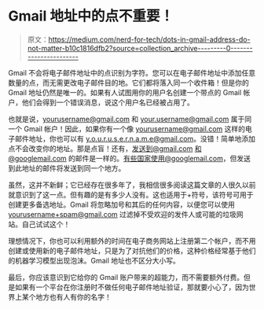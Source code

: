 # Gmail 地址中的点不重要！

> 原文：<https://medium.com/nerd-for-tech/dots-in-gmail-address-do-not-matter-b10c1816dfb2?source=collection_archive---------0----------------------->

Gmail 不会将电子邮件地址中的点识别为字符。您可以在电子邮件地址中添加任意数量的点，而无需更改电子邮件目的地。它们都将落入同一个收件箱！但是你的 Gmail 地址仍然是唯一的。如果有人试图用你的用户名创建一个带点的 Gmail 帐户，他们会得到一个错误消息，说这个用户名已经被占用了。

也就是说，yourusername@gmail.com 和 your.username@gmail.com 属于同一个 Gmail 帐户！因此，如果你有一个像 yourusername@gmail.com 这样的电子邮件地址，你也可以有 y.o.u.r.u.s.e.r.n.a.m.e@gmail.com。没错！简单地添加点不会改变你的地址。那是点盲！还有，发送到@gmail.com 和@googlemail.com 的邮件是一样的。有些国家使用@googlemail.com，但发送到此地址的邮件将发送到同一个地方。

虽然，这并不新鲜；它已经存在很多年了，我相信很多阅读这篇文章的人很久以前就意识到了这一点。但有趣的是有多少人没有。这也适用于+符号，该符号可用于创建更多备选地址。Gmail 将忽略加号和其后的任何内容，以便您可以使用 yourusername+spam@gmail.com 过滤掉不受欢迎的发件人或可能的垃圾网站。自己试试这个！

理想情况下，你也可以利用额外的时间在电子商务网站上注册第二个帐户，而不用创建或使用新的电子邮件地址，只是为了对抗他们的价格，这种价格经常基于他们的机器学习模型出现泡沫。Gmail 地址也不区分大小写。

最后，你应该意识到它给你的 Gmail 账户带来的超能力，而不需要额外付费。但是如果有一个平台在你注册时不做任何电子邮件地址验证，那就要小心了，因为世界上某个地方也有人有你的名字！